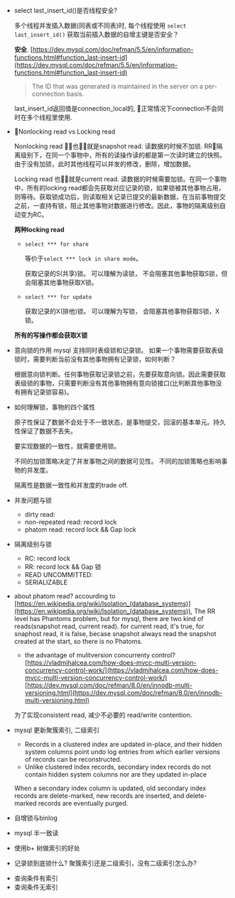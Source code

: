 
* select last_insert_id()是否线程安全?

  多个线程并发插入数据(同表或不同表)时, 每个线程使用 `select last_insert_id()` 获取当前插入数据的自增主键是否安全？

  **安全**. [https://dev.mysql.com/doc/refman/5.5/en/information-functions.html#function_last-insert-id](https://dev.mysql.com/doc/refman/5.5/en/information-functions.html#function_last-insert-id)

  > The ID that was generated is maintained in the server   on a per-connection basis.

  last_insert_id返回值是connection_local的, 正常情况下connection不会同时在多个线程里使用.

* Nonlocking read vs Locking read

  Nonlocking read 也就是snapshot read. 读数据的时候不加锁. RR隔离级别下，在同一个事物中，所有的读操作读的都是第一次读时建立的快照。 由于没有加锁，此时其他线程可以并发的修改，删除，增加数据。

  Locking read 也就是current read. 读数据的时候需要加锁。在同一个事物中，所有的locking read都会先获取对应记录的锁，如果锁被其他事物占用，则等待。获取锁成功后，则读取相关记录已提交的最新数据，在当前事物提交之前，一直持有锁，阻止其他事物对数据进行修改。因此，事物的隔离级别自动变为RC。

  **两种locking read**

  - `select *** for share`

    等价于`select *** lock in share mode`。

    获取记录的S(共享)锁。 可以理解为读锁， 不会阻塞其他事物获取S锁，但会阻塞其他事物获取X锁。

  - `select *** for update`

    获取记录的X(排他)锁。 可以理解为写锁， 会阻塞其他事物获取S锁，X锁。

  **所有的写操作都会获取X锁**

* 意向锁的作用
  mysql 支持同时表级锁和记录锁。 如果一个事物需要获取表级锁时，需要判断当前没有其他事物拥有记录锁，如何判断？

  根据意向锁判断。任何事物获取记录锁之前，先要获取意向锁。因此需要获取表级锁的事物，只需要判断没有其他事物拥有意向锁接口(比判断其他事物没有拥有记录锁容易)。

* 如何理解锁，事物的四个属性

  原子性保证了数据不会处于不一致状态，是事物提交，回滚的基本单元。持久性保证了数据不丢失。

  要实现数据的一致性，就需要使用锁。

  不同的加锁策略决定了并发事物之间的数据可见性。 不同的加锁策略也影响事物的并发度。

  隔离性是数据一致性和并发度的trade off.

* 并发问题与锁
  - dirty read:
  - non-repeated read: record lock
  - phatom read: record lock && Gap lock

* 隔离级别与锁
  - RC: record lock
  - RR: record lock && Gap 锁
  - READ UNCOMMITTED:
  - SERIALIZABLE

* about phatom read?
  accourding to [https://en.wikipedia.org/wiki/Isolation_(database_systems)](https://en.wikipedia.org/wiki/Isolation_(database_systems)), The RR level has Phantoms problem, but for mysql, there are two kind of reads(snapshot read, current read). for current read, it's true, for snaphost read, it is false, becase snapshot always read the snapshot created at the start, so there is no Phatoms.

  * the advantage of mulitversion concurrenty control?
   [https://vladmihalcea.com/how-does-mvcc-multi-version-concurrency-control-work/](https://vladmihalcea.com/how-does-mvcc-multi-version-concurrency-control-work/)
   [https://dev.mysql.com/doc/refman/8.0/en/innodb-multi-versioning.html](https://dev.mysql.com/doc/refman/8.0/en/innodb-multi-versioning.html)

   为了实现consistent read, 减少不必要的 read/write contention.

* mysql 更新聚簇索引, 二级索引
  - Records in a clustered index are updated in-place, and their hidden system columns point undo log entries from which earlier versions of records can be reconstructed.
  - Unlike clustered index records, secondary index records do not contain hidden system columns nor are they updated in-place

  When a secondary index column is updated, old secondary index records are delete-marked, new records are inserted, and delete-marked records are eventually purged.

* 自增锁与binlog

* mysql 半一致读

* 使用b+ 树做索引的好处

* 记录锁到底锁什么? 聚簇索引还是二级索引，没有二级索引怎么办?


 - 查询条件有索引
 - 查询条件无索引
